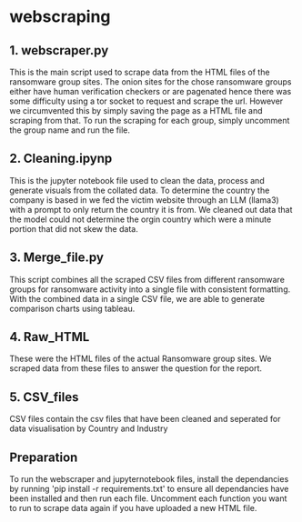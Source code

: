 # webscraping
## 1. webscraper.py
This is the main script used to scrape data from the HTML files of the ransomware group sites. The onion sites for the chose ransomware groups either have human verification checkers or are pagenated hence there was some difficulty using a tor socket to request and scrape the url. However we circumvented this by simply saving the page as a HTML file and scraping from that. To run the scraping for each group, simply uncomment the group name and run the file. 

## 2. Cleaning.ipynp
This is the jupyter notebook file used to clean the data, process and generate visuals from the collated data. To determine the country the company is based in we fed the victim website through an LLM (llama3) with a prompt to only return the country it is from. We cleaned out data that the model could not determine the orgin country which were a minute portion that did not skew the data.

## 3. Merge_file.py
This script combines all the scraped CSV files from different ransomware groups for ransomware activity into a single file with consistent formatting. With the combined data in a single CSV file, we are able to generate comparison charts using tableau.

## 4. Raw_HTML
These were the HTML files of the actual Ransomware group sites. We scraped data from these files to answer the question for the report.

## 5. CSV_files
CSV files contain the csv files that have been cleaned and seperated for data visualisation by Country and Industry

## Preparation
To run the webscraper and jupyternotebook files, install the dependancies by running 'pip install -r requirements.txt' to ensure all dependancies have been installed and then run each file. Uncomment each function you want to run to scrape data again if you have uploaded a new HTML file.
